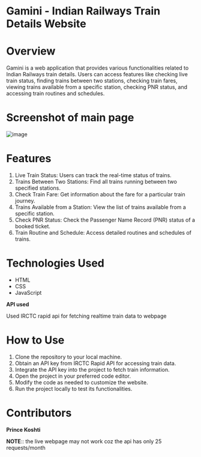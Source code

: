 # Gamini - Indian Railways Train Details Website
# Overview

Gamini is a web application that provides various functionalities related to Indian Railways train details. Users can access features like checking live train status, finding trains between two stations, checking train fares, viewing trains available from a specific station, checking PNR status, and accessing train routines and schedules.

# Screenshot of main page

![image](https://github.com/prince7703/Gamini/assets/97835858/1d16c6c4-986f-457c-830f-26c9d89f3e66)


# Features
1. Live Train Status: Users can track the real-time status of trains.
2. Trains Between Two Stations: Find all trains running between two specified stations.
3. Check Train Fare: Get information about the fare for a particular train journey.
4. Trains Available from a Station: View the list of trains available from a specific station.
5. Check PNR Status: Check the Passenger Name Record (PNR) status of a booked ticket.
6. Train Routine and Schedule: Access detailed routines and schedules of trains.

# Technologies Used
- HTML
- CSS
- JavaScript

**API used**

Used IRCTC rapid api for fetching realtime train data to webpage

# How to Use
1. Clone the repository to your local machine.
2. Obtain an API key from IRCTC Rapid API for accessing train data.
3. Integrate the API key into the project to fetch train information.
4. Open the project in your preferred code editor.
5. Modify the code as needed to customize the website.
6. Run the project locally to test its functionalities.

# Contributors

**Prince Koshti**

**NOTE**:: the live webpage may not work coz the api has only 25 requests/month
